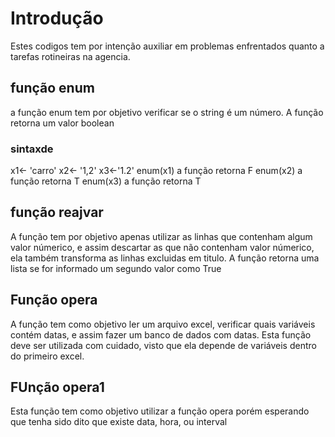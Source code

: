 # Introdução
Estes codigos tem por intenção auxiliar em problemas enfrentados quanto a tarefas rotineiras na agencia.
## função enum
a função enum tem por objetivo verificar se o string é um número. A função retorna um valor boolean
### sintaxde
x1<- 'carro'
x2<- '1,2'
x3<-'1.2'
enum(x1)
a função retorna F
enum(x2)
 a função retorna T
enum(x3)
a função retorna T
## função reajvar
A função tem por objetivo apenas utilizar as linhas que contenham algum valor númerico, e assim descartar as que não contenham valor númerico, ela também transforma as linhas excluidas em titulo. A função retorna uma lista se for informado um segundo valor como True
## Função opera
A função tem como objetivo ler um arquivo excel, verificar quais variáveis contém datas, e assim fazer um banco de dados com datas.
Esta função deve ser utilizada com cuidado, visto que ela depende de variáveis dentro do primeiro excel.
## FUnção opera1
Esta função tem como objetivo utilizar a função opera porém esperando que tenha sido dito que existe data, hora, ou interval
